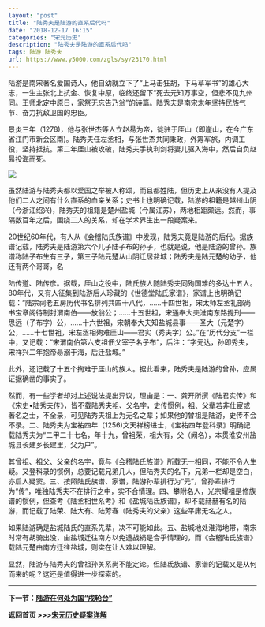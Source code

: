 ```yaml
---
layout: "post"
title: "陆秀夫是陆游的直系后代吗"
date: "2018-12-17 16:15"
categories: "宋元历史"
description: "陆秀夫是陆游的直系后代吗"
tags: 陆游 陆秀夫
url: https://www.y5000.com/zgls/sy/23170.html
---
```






陆游是南宋著名爱国诗人，他自幼就立下了“上马击狂胡，下马草军书”的雄心大志，一生主张北上抗金、恢复中原，临终还留下“死去元知万事空，但悲不见九州同。王师北定中原日，家祭无忘告乃翁”的诗篇。陆秀夫是南宋末年坚持民族气节、奋力抗敌卫国的忠臣。

景炎三年（1278)，他与张世杰等人立赵昜为帝，徙驻于厓山（即崖山，在今广东省江门市新会区南)。陆秀夫任左丞相，与张世杰共同秉政，外筹军旅，内调工役，坚持抵抗。第二年厓山被攻破，陆秀夫手执利剑将妻儿驱入海中，然后自负赵昜投海而死。

![](https://img.y5000.com/uploads/allimg/170630/8-1F63010323D09.jpg)

虽然陆游与陆秀夫都以爱国之举被人称颂，而且都姓陆，但历史上从来没有人提及他们二人之间有什么直系的血亲关系；史书上也明确记载，陆游的祖籍是越州山阴（今浙江绍兴)，陆秀夫的祖籍是楚州盐城（今属江苏），两地相距颇远。然而，事隔数百年之后，围绕二人的关系，却在学术界生出一段疑案来。

20世纪60年代，有人从《会稽陆氏族谱》中发现，陆秀夫竟是陆游的后代。据族谱记载，陆秀夫是陆游第六个儿子陆子布的孙子，也就是说，他是陆游的曾孙。族谱称陆子布生有三子，第三子陆元楚从山阴迁居盐城；陆秀夫是陆元楚的幼子，他还有两个哥哥，名

陆传道、陆传彦。据载，厓山之役中，陆氏族人随陆秀夫同殉国难的多达十五人。80年代，又有人征集到陆游后人珍藏的《世德堂陆氏家谱》，家谱上也明确记载：“陆宗祠老五房历代书名排列共四十八代，……十四世祖，宋太师左丞礼部尚书宝章阁待制封渭南伯——放翁公；……十五世祖，宋通奉大夫淮南东路提刑——思远（子布字）公，……十六世祖，宋朝奉大夫知盐城县事——圣大（元楚字）公，……十七世袓，宋左丞相殉难厓山——君实（秀夫字）公。”在“历代分支”一栏中，又记载：“宋渭南伯第六支祖佃父宰子名子布”，后注：“字元达，孙即秀夫，宋祥兴二年抱帝昜溺于海，后迁盐城。”

此外，还记载了十五个掏难于厓山的族人。据此看来，陆秀夫是陆游的曾孙，应属证据确凿的事实了。

然而，有一些学者却对上述说法提出异议，理由是：一、龚开所撰《陆君实传》和《宋史•陆秀夫传》，皆不载陆秀夫袓、父名字，史传惯例，祖、父辈若非仕宦或著名之士，不全录，可见陆秀夫祖上为无名之辈；如果他的曾祖是陆游，史传不会不录。二、陆秀夫为宝祐四年（1256)文天祥榜进士，《宝祐四年登科录》明确记载陆秀夫为“二甲二十七名，年十九，曾袓荣，祖大有，父（阙名），本贯淮安州盐城县长建乡长建里，父为户”。

其曾祖、祖父、父亲的名字，竟与《会稽陆氏族谱》所载无一相同，不能不令人生疑。又登科录的惯例，总要记载兄弟几人，但陆秀夫的名下，兄弟一栏却是空白，亦启人疑窦。三、按照陆氏族谱、家谱，陆游孙辈排行为“元”，曾孙辈排行为“传”，唯独陆秀夫不在排行之中，实不合情理。四、攀附名人，光宗耀祖是修族谱的惯例，但查考《陆丞相世系考》和《盐城陆氐族谱》，却不载赫赫有名的陆游，而记载了陆荣、陆大有、陆芳春（陆秀夫的父亲）这些平庸无名之人。

如果陆游确是盐城陆氏的直系先辈，决不可能如此。五、盐城地处淮海地带，南宋时常有胡骑出没，由盐城迁往南方以免遭战祸是合乎情理的，而《会稽陆氏族谱》载陆元楚由南方迁往盐城，则实在让人难以理解。

显然，陆游与陆秀夫的曾祖孙关系尚不能定论。但陆氐族谱、家谱的记载又是从何而来的呢？这还是值得进一步探索的。

* * *

**下一节：[陆游在何处为国“戍轮台”](https://www.y5000.com/zgls/sy/23171.html)**

**返回首页 >>>[宋元历史疑案详解](https://www.y5000.com/zgls/sy/23199.html)**
